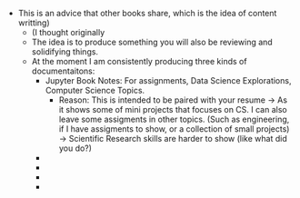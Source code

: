 - This is an advice that other books share, which is the idea of content writting)
	- (I thought originally
	- The idea is to produce something you will also be reviewing and solidifying things.
	- At the moment I am consistently producing three kinds of documentaitons:
		- Jupyter Book Notes: For assignments, Data Science Explorations, Computer Science Topics.
			- Reason: This is intended to be paired with your resume -> As it shows some of mini projects that focuses on CS. I can also leave some assigments in other topics. (Such as engineering, if I have assigments to show, or a collection of small projects) -> Scientific Research skills are harder to show (like what did you do?)
		-
		-
		-
		-